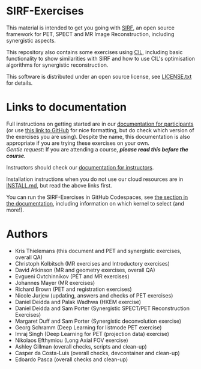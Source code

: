 # SIRF-Exercises

This material is intended to get you going with
[SIRF](https://github.com/SyneRBI/SIRF/wiki/Software-Documentation),
an open source framework for PET, SPECT and MR Image Reconstruction, including synergistic aspects.

This repository also contains some exercises using [CIL](https://www.ccpi.ac.uk/CIL), including basic functionality
to show similarities with SIRF and how to use CIL's optimisation algorithms for synergistic reconstruction.

This software is distributed under an open source license, see [LICENSE.txt](LICENSE.txt)
for details.

# Links to documentation

Full instructions on getting started are in our [documentation for participants](DocForParticipants.md)
(or use [this link to GitHub](https://github.com/SyneRBI/SIRF-Exercises/blob/master/DocForParticipants.md)
for nice formatting, but do check which version of the exercises you are using). Despite the name,
this documentation is also appropriate if you are trying these exercises on your own.  
*Gentle request*:
If you are attending a course, ***please read this before the course.*** 

Instructors should check our [documentation for instructors](https://github.com/SyneRBI/SIRF-Exercises/blob/master/DocForInstructors.md).

Installation instructions when you do not use our cloud resources are in [INSTALL.md](INSTALL.md), but read the above links first.

You can run the SIRF-Exercises in GitHub Codespaces, see [the section in the documentation](DocForParticipants.md#using-github-codespaces), including information on which kernel to select (and more!).

# Authors

- Kris Thielemans (this document and PET and synergistic exercises, overall QA)
- Christoph Kolbitsch (MR exercises and Introductory exercises)
- David Atkinson (MR and geometry exercises, overall QA)
- Evgueni Ovtchinnikov (PET and MR exercises)
- Johannes Mayer (MR exercises)
- Richard Brown (PET and registration exercises)
- Nicole Jurjew (updating, answers and checks of PET exercises)
- Daniel Deidda and Palak Wadhwa (HKEM exercise)
- Daniel Deidda and Sam Porter (Synergistic SPECT/PET Reconstruction Exercises)
- Margaret Duff and Sam Porter (Synergistic deconvolution exercise)
- Georg Schramm (Deep Learning for listmode PET exercise)
- Imraj Singh (Deep Learning for PET (projection data) exercise)
- Nikolaos Efthymiou (Long Axial FOV exercise)
- Ashley Gillman (overall checks, scripts and clean-up)
- Casper da Costa-Luis (overall checks, devcontainer and clean-up)
- Edoardo Pasca (overall checks and clean-up)




